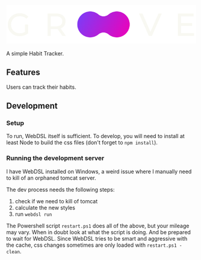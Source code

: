 <img style="margin: 0 auto;" src="./images/logo.png" />

A simple Habit Tracker.

## Features

Users can track their habits.

## Development

### Setup

To run, WebDSL itself is sufficient.
To develop, you will need to install at least Node to build the css files (don't forget to `npm install`).

### Running the development server

I have WebDSL installed on Windows, a weird issue where I manually need to kill of an orphaned tomcat server.

The dev process needs the following steps:

1. check if we need to kill of tomcat
2. calculate the new styles
3. run `webdsl run`

The Powershell script `restart.ps1` does all of the above, but your mileage may vary. When in doubt look at what the script is doing. And be prepared to wait for WebDSL.
Since WebDSL tries to be smart and aggressive with the cache, css changes sometimes are only loaded with `restart.ps1 -clean`.
